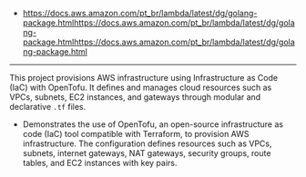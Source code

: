 - https://docs.aws.amazon.com/pt_br/lambda/latest/dg/golang-package.htmlhttps://docs.aws.amazon.com/pt_br/lambda/latest/dg/golang-package.htmlhttps://docs.aws.amazon.com/pt_br/lambda/latest/dg/golang-package.html


---

This project provisions AWS infrastructure using Infrastructure as Code (IaC) with OpenTofu. It defines and manages cloud resources such as VPCs, subnets, EC2 instances, and gateways through modular and declarative `.tf` files.

- Demonstrates the use of OpenTofu, an open-source infrastructure as code (IaC) tool compatible with Terraform, to provision AWS infrastructure. The configuration defines resources such as VPCs, subnets, internet gateways, NAT gateways, security groups, route tables, and EC2 instances with key pairs.
